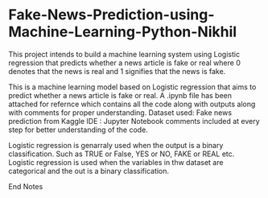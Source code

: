 # Fake-News-Prediction-using-Machine-Learning-Python-Nikhil
This project intends to build a machine learning system using Logistic regression that predicts whether a news article is fake or real where 0 denotes that the news is real and 1 signifies that the news is fake.

This is a machine learning model based on Logistic regression that aims to predict whether a news article is fake or real.
A .ipynb file has been attached for refernce which contains all the code along with outputs along with comments for proper understanding.
Dataset used: Fake news prediction from Kaggle
IDE : Jupyter Notebook
comments included at every step for better understanding of the code.


Logistic regression is genarraly used when the output is a binary classification. Such as TRUE or False, YES or NO, FAKE or REAL etc.
Logistic regression is used when the variables in thw dataset are categorical and the out is a binary classification.

End Notes

